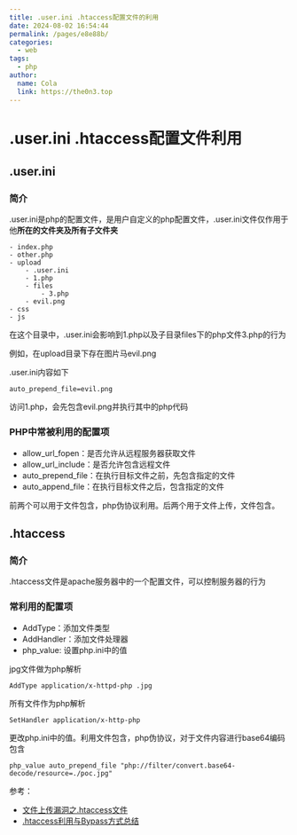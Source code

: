 ```yaml
---
title: .user.ini .htaccess配置文件的利用
date: 2024-08-02 16:54:44
permalink: /pages/e8e88b/
categories:
  - web
tags:
  - php
author: 
  name: Cola
  link: https://the0n3.top
---
```

# .user.ini .htaccess配置文件利用

## .user.ini

### 简介

.user.ini是php的配置文件，是用户自定义的php配置文件，.user.ini文件仅作用于他**所在的文件夹及所有子文件夹**

```
- index.php
- other.php
- upload
    - .user.ini
    - 1.php
    - files
        - 3.php
    - evil.png
- css
- js
```

在这个目录中，.user.ini会影响到1.php以及子目录files下的php文件3.php的行为

例如，在upload目录下存在图片马evil.png

.user.ini内容如下
```
auto_prepend_file=evil.png
```

访问1.php，会先包含evil.png并执行其中的php代码

### PHP中常被利用的配置项

- allow_url_fopen：是否允许从远程服务器获取文件
- allow_url_include：是否允许包含远程文件
- auto_prepend_file：在执行目标文件之前，先包含指定的文件
- auto_append_file：在执行目标文件之后，包含指定的文件

前两个可以用于文件包含，php伪协议利用。后两个用于文件上传，文件包含。

## .htaccess

### 简介

.htaccess文件是apache服务器中的一个配置文件，可以控制服务器的行为

### 常利用的配置项

- AddType：添加文件类型
- AddHandler：添加文件处理器
- php_value: 设置php.ini中的值

jpg文件做为php解析
```.htacesss
AddType application/x-httpd-php .jpg
```

所有文件作为php解析
```.htaccess
SetHandler application/x-http-php
```

更改php.ini中的值。利用文件包含，php伪协议，对于文件内容进行base64编码包含
```.htaccess
php_value auto_prepend_file "php://filter/convert.base64-decode/resource=./poc.jpg"
```

参考：

- [文件上传漏洞之.htaccess文件](https://blog.csdn.net/weixin_65279640/article/details/137843949)
- [.htaccess利用与Bypass方式总结](https://www.anquanke.com/post/id/205098)